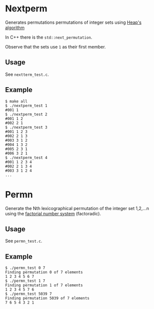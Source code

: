 # Nextperm

Generates permutations permutations of integer sets using [Heap's algorithm](https://en.wikipedia.org/wiki/Heap's_algorithm)

In C++ there is the `std::next_permutation`.

Observe that the sets use `1` as their first member.

## Usage
See `nextterm_test.c`.

## Example

```
$ make all
$ ./nextperm_test 1
#001 1 
$ ./nextperm_test 2
#001 1 2 
#002 2 1 
$ ./nextperm_test 3
#001 1 2 3 
#002 2 1 3 
#003 3 1 2 
#004 1 3 2 
#005 2 3 1 
#006 3 2 1 
$ ./nextperm_test 4
#001 1 2 3 4 
#002 2 1 3 4 
#003 3 1 2 4 
...
``` 

# Permn

Generate the Nth lexicographical permutation of the integer set 1,2,...n using the [factorial number system](https://en.wikipedia.org/wiki/Factorial_number_system) (factoradic).

## Usage
See `permn_test.c`.

## Example
```
$ ./permn_test 0 7
Finding permutation 0 of 7 elements
1 2 3 4 5 6 7 
$ ./permn_test 1 7
Finding permutation 1 of 7 elements
1 2 3 4 5 7 6 
$ ./permn_test 5039 7
Finding permutation 5039 of 7 elements
7 6 5 4 3 2 1
```
